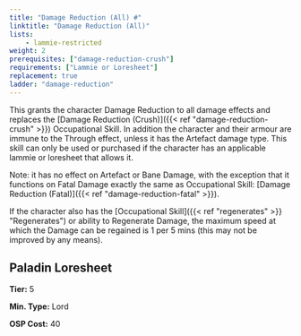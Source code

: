 ```yaml
---
title: "Damage Reduction (All) #"
linktitle: "Damage Reduction (All)"
lists:
    - lammie-restricted
weight: 2
prerequisites: ["damage-reduction-crush"]
requirements: ["Lammie or Loresheet"]
replacement: true
ladder: "damage-reduction"
---
```

This grants the character Damage Reduction to all damage effects and replaces the [Damage Reduction (Crush)]({{< ref "damage-reduction-crush" >}}) Occupational Skill. In addition the character and their armour are immune to the Through effect, unless it has the Artefact damage type. This skill can only be used or purchased if the character has an applicable lammie or loresheet that allows it.

Note: it has no effect on Artefact or Bane Damage, with the exception that it functions on Fatal Damage exactly the same as Occupational Skill: [Damage Reduction (Fatal)]({{< ref "damage-reduction-fatal" >}}).

If the character also has the [Occupational Skill]({{< ref "regenerates" >}} "Regenerates") or ability to Regenerate Damage, the maximum speed at which the Damage can be regained is 1 per 5 mins (this may not be improved by any means).


## Paladin Loresheet

**Tier:** 5

**Min. Type:** Lord

**OSP Cost:** 40